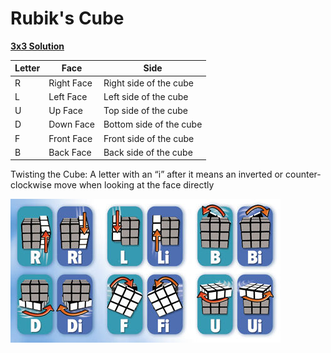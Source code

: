 # Rubik's Cube

**[3x3 Solution](https://www.youcandothecube.com/solve-it/3-x-3-solution)**

| Letter | Face       | Side                    |
| ------ | ---------- | ----------------------- |
| R      | Right Face | Right side of the cube  |
| L      | Left Face  | Left side of the cube   |
| U      | Up Face    | Top side of the cube    |
| D      | Down Face  | Bottom side of the cube |
| F      | Front Face | Front side of the cube  |
| B      | Back Face  | Back side of the cube   |

Twisting the Cube: A letter with an “i” after it means an inverted or counter-clockwise move when looking at the face directly

![Twisting](./assets/twisting.png)
